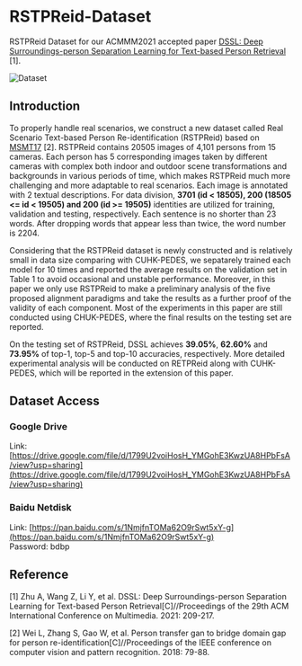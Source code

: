 # RSTPReid-Dataset
RSTPReid Dataset for our ACMMM2021 accepted paper [DSSL: Deep Surroundings-person Separation Learning for Text-based Person Retrieval](https://arxiv.org/abs/2109.05534) [1].  

![Dataset](https://github.com/NjtechCVLab/RSTPReid-Dataset/blob/main/MM2021Dataset.png)

## Introduction

To properly handle real scenarios, we construct a new dataset called Real Scenario Text-based Person Re-identification (RSTPReid) based on [MSMT17](https://openaccess.thecvf.com/content_cvpr_2018/papers/Wei_Person_Transfer_GAN_CVPR_2018_paper.pdf) [2]. RSTPReid contains 20505 images of 4,101 persons from 15 cameras. Each person has 5 corresponding images taken by different cameras with complex both indoor and outdoor scene transformations and backgrounds in various periods of time, which makes RSTPReid much more challenging and more adaptable to real scenarios. Each image is annotated with 2 textual descriptions. For data division, **3701 (id < 18505), 200 (18505 <= id < 19505) and 200 (id >= 19505)** identities are utilized for training, validation and testing, respectively. Each sentence is no shorter than 23 words. After dropping words that appear less than twice, the word number is 2204.

Considering that the RSTPReid dataset is newly constructed and is relatively small in data size comparing with CUHK-PEDES, we sepatarely trained each model for 10 times and reported the average results on the validation set in Table 1 to avoid occasional and unstable performance. Moreover, in this paper we only use RSTPReid to make a preliminary analysis of the five proposed alignment paradigms and take the results as a further proof of the validity of each component. Most of the experiments in this paper are still conducted using CHUK-PEDES, where the final results on the testing set are reported.

On the testing set of RSTPReid, DSSL achieves **39.05%**, **62.60%** and **73.95%** of top-1, top-5 and top-10 accuracies, respectively. More detailed experimental analysis will be conducted on RETPReid along with CUHK-PEDES, which will be reported in the extension of this paper.

## Dataset Access

### Google Drive
Link: [https://drive.google.com/file/d/1799U2voiHosH_YMGohE3KwzUA8HPbFsA/view?usp=sharing](https://drive.google.com/file/d/1799U2voiHosH_YMGohE3KwzUA8HPbFsA/view?usp=sharing)

### Baidu Netdisk
Link: [https://pan.baidu.com/s/1NmjfnTOMa62O9rSwt5xY-g](https://pan.baidu.com/s/1NmjfnTOMa62O9rSwt5xY-g)  
Password: bdbp  

## Reference

[1] Zhu A, Wang Z, Li Y, et al. DSSL: Deep Surroundings-person Separation Learning for Text-based Person Retrieval[C]//Proceedings of the 29th ACM International Conference on Multimedia. 2021: 209-217.

[2] Wei L, Zhang S, Gao W, et al. Person transfer gan to bridge domain gap for person re-identification[C]//Proceedings of the IEEE conference on computer vision and pattern recognition. 2018: 79-88.

